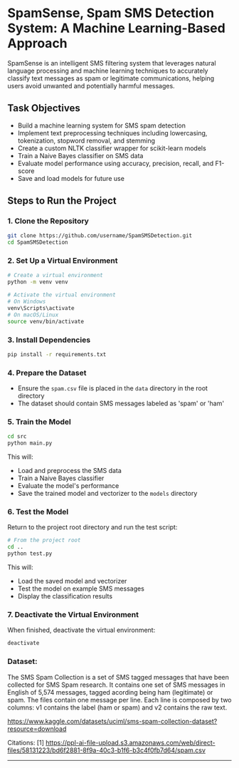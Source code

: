 # SpamSense, Spam SMS Detection System: A Machine Learning-Based Approach
SpamSense is an intelligent SMS filtering system that leverages natural language processing and machine learning techniques to accurately classify text messages as spam or legitimate communications, helping users avoid unwanted and potentially harmful messages.

## Task Objectives

- Build a machine learning system for SMS spam detection
- Implement text preprocessing techniques including lowercasing, tokenization, stopword removal, and stemming
- Create a custom NLTK classifier wrapper for scikit-learn models
- Train a Naive Bayes classifier on SMS data
- Evaluate model performance using accuracy, precision, recall, and F1-score
- Save and load models for future use

## Steps to Run the Project

### 1. Clone the Repository

```bash
git clone https://github.com/username/SpamSMSDetection.git
cd SpamSMSDetection
```

### 2. Set Up a Virtual Environment

```bash
# Create a virtual environment
python -m venv venv

# Activate the virtual environment
# On Windows
venv\Scripts\activate
# On macOS/Linux
source venv/bin/activate
```

### 3. Install Dependencies

```bash
pip install -r requirements.txt
```

### 4. Prepare the Dataset

- Ensure the `spam.csv` file is placed in the `data` directory in the root directory
- The dataset should contain SMS messages labeled as 'spam' or 'ham'

### 5. Train the Model

```bash
cd src
python main.py
```

This will:
- Load and preprocess the SMS data
- Train a Naive Bayes classifier
- Evaluate the model's performance
- Save the trained model and vectorizer to the `models` directory

### 6. Test the Model

Return to the project root directory and run the test script:

```bash
# From the project root
cd ..
python test.py
```

This will:
- Load the saved model and vectorizer
- Test the model on example SMS messages
- Display the classification results

### 7. Deactivate the Virtual Environment

When finished, deactivate the virtual environment:

```bash
deactivate
```

### Dataset:

The SMS Spam Collection is a set of SMS tagged messages that have been collected for SMS Spam research. It contains one set of SMS messages in English of 5,574 messages, tagged acording being ham (legitimate) or spam.
The files contain one message per line. Each line is composed by two columns: v1 contains the label (ham or spam) and v2 contains the raw text.

https://www.kaggle.com/datasets/uciml/sms-spam-collection-dataset?resource=download

Citations:
[1] https://ppl-ai-file-upload.s3.amazonaws.com/web/direct-files/58131223/bd6f2881-8f9a-40c3-b1f6-b3c4f0fb7d64/spam.csv



---